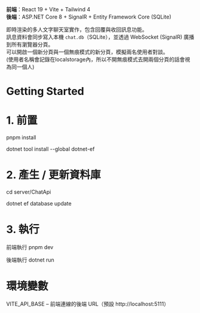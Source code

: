 **前端**：React 19 + Vite + Tailwind 4  
**後端**：ASP.NET Core 8 + SignalR + Entity Framework Core (SQLite)

即時渲染的多人文字聊天室實作，包含回覆與收回訊息功能。  
訊息資料會同步寫入本機 `chat.db`（SQLite），並透過 WebSocket (SignalR) 廣播到所有瀏覽器分頁。  
可以開啟一個新分頁與一個無痕模式的新分頁，模擬兩名使用者對談。  
(使用者名稱會記錄在localstorage內，所以不開無痕模式去開兩個分頁的話會視為同一個人)  

# Getting Started

# 1. 前置
pnpm install  

dotnet tool install --global dotnet-ef  

# 2. 產生 / 更新資料庫
cd server/ChatApi  

dotnet ef database update  

# 3. 執行
前端執行 pnpm dev  

後端執行 dotnet run  

# 環境變數
VITE_API_BASE – 前端連線的後端 URL（預設 http://localhost:5111）  